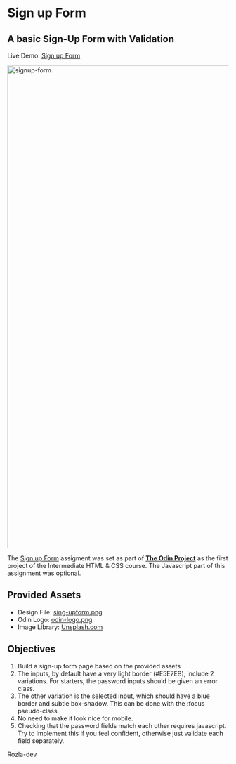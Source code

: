 # Sign up Form

## A basic Sign-Up Form with Validation

Live Demo:
<a href="https://curveservices.github.io/signup-form/">Sign up Form</a>

<img width="1100" alt="signup-form" src="https://user-images.githubusercontent.com/101556296/220703909-46fa5534-bc6c-4b7c-8d90-c4f78428643a.png">

The <a href="https://www.theodinproject.com/lessons/intermediate-html-and-css-sign-up-form">Sign up Form</a> assigment was set as part of <a href="https://www.theodinproject.com/">**The Odin Project**</a> as the first project of the Intermediate HTML & CSS course. The Javascript part of this assignment was optional.


## Provided Assets

- Design File: <a href="https://cdn.statically.io/gh/TheOdinProject/curriculum/5f37d43908ef92499e95a9b90fc3cc291a95014c/html_css/project-sign-up-form/sign-up-form.png">sing-upform.png</a>
- Odin Logo: <a href="https://cdn.statically.io/gh/TheOdinProject/curriculum/5f37d43908ef92499e95a9b90fc3cc291a95014c/html_css/project-sign-up-form/odin-lined.png">odin-logo.png</a>
- Image Library: <a href="https://unsplash.com/">Unsplash.com</a>

## Objectives

1. Build a sign-up form page based on the provided assets
2. The inputs, by default have a very light border (#E5E7EB), include 2 variations. For starters, the password inputs should be given an error class.
3. The other variation is the selected input, which should have a blue border and subtle box-shadow. This can be done with the :focus pseudo-class
4. No need to make it look nice for mobile.
5. Checking that the password fields match each other requires javascript. Try to implement this if you feel confident, otherwise just validate each field separately.

Rozla-dev